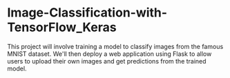 # Image-Classification-with-TensorFlow_Keras
This project will involve training a model to classify images from the famous MNIST dataset. We'll then deploy a web application using Flask to allow users to upload their own images and get predictions from the trained model.
